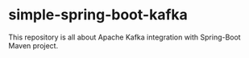 # simple-spring-boot-kafka
This repository is all about Apache Kafka integration with Spring-Boot Maven project.
